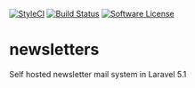 [![StyleCI](https://styleci.io/repos/38979597/shield)](https://styleci.io/repos/38979597)
[![Build Status](https://travis-ci.org/FilipNikolovski/news-maily.svg?branch=dev)](https://travis-ci.org/FilipNikolovski/news-maily)
[![Software License](https://img.shields.io/github/license/mashape/apistatus.svg)](LICENSE.md)

# newsletters
Self hosted newsletter mail system in Laravel 5.1
